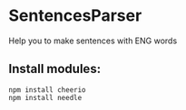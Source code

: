 # SentencesParser
Help you to make sentences with ENG words

## Install modules:
	npm install cheerio
	npm install needle

